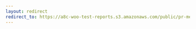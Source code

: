 ```yaml
---
layout: redirect
redirect_to: https://a8c-woo-test-reports.s3.amazonaws.com/public/pr-merge/45212/api/index.html
---
```

